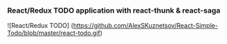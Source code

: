 ### React/Redux TODO application with react-thunk & react-saga

![React/Redux TODO] (https://github.com/AlexSKuznetsov/React-Simple-Todo/blob/master/react-todo.gif)
